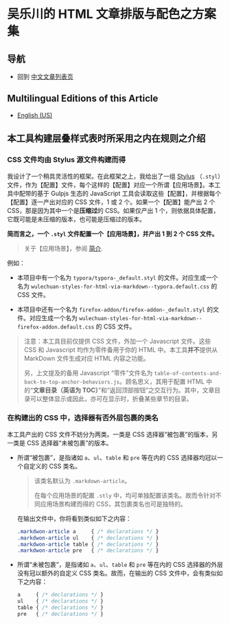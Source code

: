 <link rel="stylesheet" href="../../../源代码/发布的源代码/文章排版与配色方案集/层叠样式表/wulechuan-styles-for-html-via-markdown--vscode.default.min.css">

# 吴乐川的 HTML 文章排版与配色之方案集

## 导航

- 回到 [中文文章列表页](../../../ReadMe.md)


## Multilingual Editions of this Article

- [English (US)](../en-US/how-does-this-tool-work.md)



## 本工具构建层叠样式表时所采用之内在规则之介绍

### CSS 文件均由 Stylus 源文件构建而得

我设计了一个稍具灵活性的框架。在此框架之上，我给出了一组 [Stylus](http://stylus-lang.com/) （`.styl`）文件，作为【配置】文件，每个这样的【配置】对应一个所谓【应用场景】。本工具中配带的基于 Gulpjs 生态的 JavaScript 工具会读取这些【配置】，并根据每个【配置】逐一产出对应的 CSS 文件，1 或 2 个。如果一个【配置】能产出 2 个 CSS，那是因为其中一个是**压缩过**的 CSS。如果仅产出 1 个，则依据具体配置，它既可能是未压缩的版本，也可能是压缩过的版本。

**简而言之，一个 `.styl` 文件配置一个【应用场景】，并产出 1 到 2 个 CSS 文件。**

> 关于【应用场景】，参阅 [简介](./introduction.md#应用场景).


例如：

- 本项目中有一个名为 `typora/typora-_default.styl` 的文件。对应生成一个名为 `wulechuan-styles-for-html-via-markdown--typora.default.css` 的 CSS 文件。

- 本项目中还有一个名为 `firefox-addon/firefox-addon-_default.styl` 的文件。对应生成一个名为 `wulechuan-styles-for-html-via-markdown--firefox-addon.default.css` 的 CSS 文件。


> 注意：本工具目前仅提供 CSS 文件，外加一个 Javascript 文件。这些 CSS 和 Javascript 均作为零件备用于你的 HTML 中。本工具**并不**提供从 MarkDown 文件生成对应 HTML 内容之功能。
>
> 另，上文提及的备用 Javascript “零件”文件名为 `table-of-contents-and-back-to-top-anchor-behaviors.js`。顾名思义，其用于配置 HTML 中的“**文章目录（英语为 TOC）**”和“返回顶部按钮”之交互行为。其中，文章目录可以整体显示或因此，亦可在显示时，折叠某些章节的目录。


### 在构建出的 CSS 中，选择器有否外层包裹的类名

本工具产出的 CSS 文件不妨分为两类。一类是 CSS 选择器“被包裹”的版本，另一类是 CSS 选择器“未被包裹”的版本。

- 所谓“被包裹”，是指诸如 `a`、`ul`、`table` 和 `pre` 等在内的 CSS 选择器均冠以一个自定义的 CSS 类名。

    > 该类名默认为 `.markdown-article`。
    >
    > 在每个应用场景的配置 `.stly` 中，均可单独配置该类名。故而令针对不同应用场景构建而得的 CSS，其包裹类名也可是独特的。

    在输出文件中，你将看到类似如下之内容：

    ```css
    .markdwon-article a     { /* declarations */ }
    .markdwon-article ul    { /* declarations */ }
    .markdwon-article table { /* declarations */ }
    .markdwon-article pre   { /* declarations */ }
    ```

- 所谓“未被包裹”，是指诸如 `a`、`ul`、`table` 和 `pre` 等在内的 CSS 选择器的外层没有冠以额外的自定义 CSS 类名。故而，在输出的 CSS 文件中，会有类似如下之内容：

    ```css
    a     { /* declarations */ }
    ul    { /* declarations */ }
    table { /* declarations */ }
    pre   { /* declarations */ }
    ```

